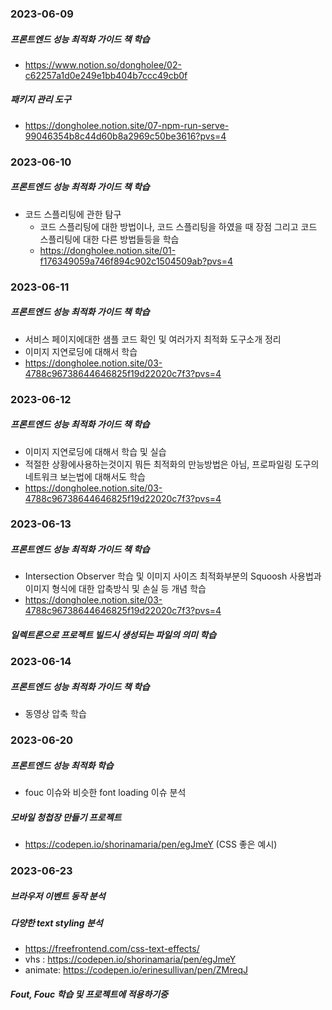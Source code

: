 ### 2023-06-09
##### 프론트엔드 성능 최적화 가이드 책 학습
- [https://www.notion.so/dongholee/02-c62257a1d0e249e1bb404b7ccc49cb0f
](https://dongholee.notion.site/02-c62257a1d0e249e1bb404b7ccc49cb0f?pvs=4)

##### 패키지 관리 도구
- https://dongholee.notion.site/07-npm-run-serve-99046354b8c44d60b8a2969c50be3616?pvs=4


### 2023-06-10
##### 프론트엔드 성능 최적화 가이드 책 학습
- 코드 스플리팅에 관한 탐구
  - 코드 스플리팅에 대한 방법이나, 코드 스플리팅을 하였을 때 장점 그리고 코드 스플리팅에 대한 다른 방법들등을 학습 
  - https://dongholee.notion.site/01-f176349059a746f894c902c1504509ab?pvs=4


### 2023-06-11
##### 프론트엔드 성능 최적화 가이드 책 학습
- 서비스 페이지에대한 샘플 코드 확인 및 여러가지 최적화 도구소개 정리
- 이미지 지연로딩에 대해서 학습
- https://dongholee.notion.site/03-4788c96738644646825f19d22020c7f3?pvs=4 

### 2023-06-12
##### 프론트엔드 성능 최적화 가이드 책 학습
- 이미지 지연로딩에 대해서 학습 및 실습
- 적절한 상황에사용하는것이지 뭐든 최적화의 만능방법은 아님, 프로파일링 도구의 네트워크 보는법에 대해서도 학습
- https://dongholee.notion.site/03-4788c96738644646825f19d22020c7f3?pvs=4 


### 2023-06-13
##### 프론트엔드 성능 최적화 가이드 책 학습
- Intersection Observer 학습 및 이미지 사이즈 최적화부분의 Squoosh 사용법과 이미지 형식에 대한 압축방식 및 손실 등 개념 학습
- https://dongholee.notion.site/03-4788c96738644646825f19d22020c7f3?pvs=4 
##### 일렉트론으로 프로젝트 빌드시 생성되는 파일의 의미 학습


### 2023-06-14
##### 프론트엔드 성능 최적화 가이드 책 학습
- 동영상 압축 학습


### 2023-06-20
##### 프론트엔드 성능 최적화 학습 
- fouc 이슈와 비슷한 font loading 이슈 분석
##### 모바일 청첩장 만들기 프로젝트 
- https://codepen.io/shorinamaria/pen/egJmeY (CSS 좋은 예시)

### 2023-06-23
##### 브라우저 이벤트 동작 분석

##### 다양한 text styling 분석
- https://freefrontend.com/css-text-effects/
- vhs : https://codepen.io/shorinamaria/pen/egJmeY
- animate: https://codepen.io/erinesullivan/pen/ZMreqJ

##### Fout, Fouc 학습 및 프로젝트에 적용하기중
